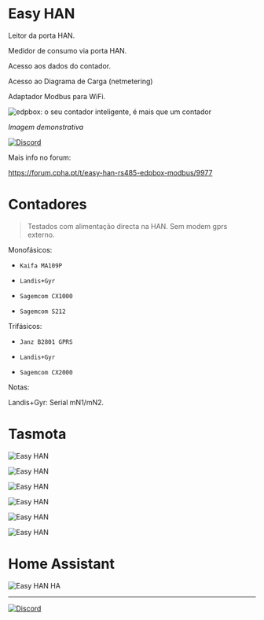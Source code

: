 # Easy HAN

Leitor da porta HAN.

Medidor de consumo via porta HAN. 

Acesso aos dados do contador.

Acesso ao Diagrama de Carga (netmetering)

Adaptador Modbus para WiFi.

![edpbox: o seu contador inteligente, é mais que um contador](./edpbox1-20221029.jpg)

<i>Imagem demonstrativa</i>

[![Discord](https://img.shields.io/discord/494714310518505472?style=plastic&logo=discord)](https://discord.gg/Mh9mTEA) 

Mais info no forum:

https://forum.cpha.pt/t/easy-han-rs485-edpbox-modbus/9977

# Contadores
> Testados com alimentação directa na HAN.
> Sem modem gprs externo.

Monofásicos:

- ```Kaifa MA109P```

- ```Landis+Gyr```

- ```Sagemcom CX1000```

- ```Sagemcom S212```

Trifásicos:

- ```Janz B2801 GPRS```

- ```Landis+Gyr```

- ```Sagemcom CX2000```

Notas:

Landis+Gyr: Serial mN1/mN2.

# Tasmota

![Easy HAN](./img/tasmota1-0812.jpg)

![Easy HAN](./img/tasmota2-0812.jpg)

![Easy HAN](./img/tasmota3-0812.jpg)

![Easy HAN](./img/tasmota4-0812.jpg)

![Easy HAN](./img/chartjs1-0812.jpg)

![Easy HAN](./img/chartjs2-0812.jpg)

# Home Assistant

![Easy HAN HA](./ha1-221022.jpg)

---

[![Discord](https://img.shields.io/discord/494714310518505472?style=plastic&logo=discord)](https://discord.gg/Mh9mTEA) 

